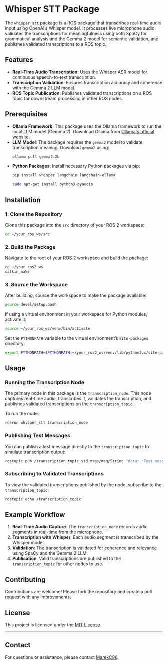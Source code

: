 # Whisper STT Package

The `whisper_stt` package is a ROS package that transcribes real-time audio input using OpenAI’s Whisper model. It processes live microphone audio, validates the transcriptions for meaningfulness using both SpaCy for grammatical analysis and the Gemma 2 model for semantic validation, and publishes validated transcriptions to a ROS topic.

## Features

- **Real-Time Audio Transcription**: Uses the Whisper ASR model for continuous speech-to-text transcription.
- **Transcription Validation**: Ensures transcription accuracy and coherence with the Gemma 2 LLM model.
- **ROS Topic Publication**: Publishes validated transcriptions on a ROS topic for downstream processing in other ROS nodes.

## Prerequisites

- **Ollama Framework**: This package uses the Ollama framework to run the local LLM model (Gemma 2). Download Ollama from [Ollama's official website](https://ollama.com/).
- **LLM Model**: The package requires the `gemma2` model to validate transcription meaning. Download `gemma2` using:
  ```bash
  ollama pull gemma2:2b
  ```
- **Python Packages**: Install necessary Python packages via pip:
  ```bash
  pip install whisper langchain langchain-ollama
  ```
  ```bash
  sudo apt-get install python3-pyaudio
  ```

## Installation

### 1. Clone the Repository

Clone this package into the `src` directory of your ROS 2 workspace:

```bash
cd ~/your_ros_ws/src
```

### 2. Build the Package

Navigate to the root of your ROS 2 workspace and build the package:

```bash
cd ~/your_ros2_ws
catkin_make
```

### 3. Source the Workspace

After building, source the workspace to make the package available:

```bash
source devel/setup.bash
```

If using a virtual environment in your workspace for Python modules, activate it:

```bash
source ~/your_ros_ws/venv/bin/activate
```

Set the `PYTHONPATH` variable to the virtual environment’s `site-packages` directory:

```bash
export PYTHONPATH=$PYTHONPATH:~/your_ros2_ws/venv/lib/python3.x/site-packages
```

## Usage

### Running the Transcription Node

The primary node in this package is the `transcription_node`. This node captures real-time audio, transcribes it, validates the transcription, and publishes validated transcriptions on the `transcription_topic`.

To run the node:

```bash
rosrun whisper_stt transcription_node
```

### Publishing Test Messages

You can publish a test message directly to the `transcription_topic` to simulate transcription output:

```bash
rostopic pub /transcription_topic std_msgs/msg/String "data: 'Test message'"
```

### Subscribing to Validated Transcriptions

To view the validated transcriptions published by the node, subscribe to the `transcription_topic`:

```bash
rostopic echo /transcription_topic
```

## Example Workflow

1. **Real-Time Audio Capture**: The `transcription_node` records audio segments in real-time from the microphone.
2. **Transcription with Whisper**: Each audio segment is transcribed by the Whisper model.
3. **Validation**: The transcription is validated for coherence and relevance using SpaCy and the Gemma 2 LLM.
4. **Publication**: Valid transcriptions are published to the `transcription_topic` for other nodes to use.

## Contributing

Contributions are welcome! Please fork the repository and create a pull request with any improvements.

## License

This project is licensed under the [MIT License](LICENSE).

---

## Contact

For questions or assistance, please contact [MarekC96](mailto:marek.cornak@stuba.sk). 

